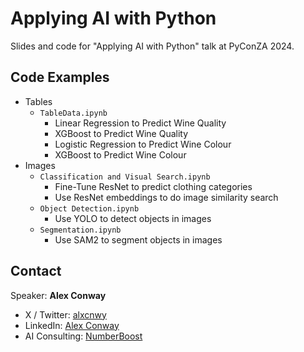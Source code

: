 # Applying AI with Python

Slides and code for "Applying AI with Python" talk at PyConZA 2024.

## Code Examples
* Tables
    * `TableData.ipynb`
        * Linear Regression to Predict Wine Quality
        * XGBoost to Predict Wine Quality
        * Logistic Regression to Predict Wine Colour
        * XGBoost to Predict Wine Colour
* Images
    * `Classification and Visual Search.ipynb`
        * Fine-Tune ResNet to predict clothing categories
        * Use ResNet embeddings to do image similarity search
    * `Object Detection.ipynb`
        * Use YOLO to detect objects in images   
    * `Segmentation.ipynb`
        * Use SAM2 to segment objects in images
        
## Contact

Speaker: **Alex Conway** 
* X / Twitter: [alxcnwy](https://www.x.com/alxcnwy)
* LinkedIn: [Alex Conway](https://www.linkedin.com/in/alxcnwy)
* AI Consulting: [NumberBoost](https://www.numberboost.com/)
